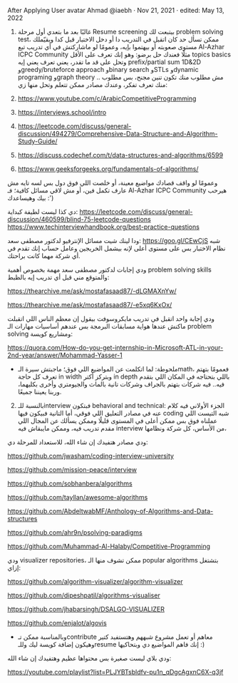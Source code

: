 After Applying
User avatar
Ahmad @iaebh · Nov 21, 2021 · edited: May 13, 2022
1. غالبًا بعد ما بتعدي أول مرحلة Resume screening بيتبعت لك problem solving test، ممكن تسأل حد كان اتقبل في التدريب دا أو دخل الاختبار قبل كدا ويقيّملك مستوى صعوبته أو بيهتموا بإيه، وعمومًا لو ماشاركتش في أي تدريب تبع Al-Azhar ICPC Community مثلًا فعندك حل برضو:
وهو إنك تعرف على الأقل topics basics وتحل على قد ما تقدر، يعني تعرف يعني إيه prefix/partial sum 1D&2D وgreedy/bruteforce approach وbinary search وSTLs وdynamic programing وgraph theory .. مش مطلوب منك تكون تنين مجنح، بس مطلوب منك تعرف تفكر، وعندك مصادر ممكن تتعلم وتحل منها زي:

 

1. https://www.youtube.com/c/ArabicCompetitiveProgramming 

 

2. https://interviews.school/intro

3. https://leetcode.com/discuss/general-discussion/494279/Comprehensive-Data-Structure-and-Algorithm-Study-Guide/

4. https://discuss.codechef.com/t/data-structures-and-algorithms/6599

5. https://www.geeksforgeeks.org/fundamentals-of-algorithms/

 

وعمومًا لو واقف قصادك مواضيع معينة، أو خلصت اللي فوق دول بس لسه تايه مش عارف تكمل فين، أو مش لاقي مسائل كافية؛ فـ Al-Azhar ICPC Community هيرحب بيك وهيساعدك :')

دي كذا ليست لطيفة كبداية:
https://leetcode.com/discuss/general-discussion/460599/blind-75-leetcode-questions
https://www.techinterviewhandbook.org/best-practice-questions


ودا لينك شيت مسائل الإنترفيو لدكتور مصطفى سعد: https://goo.gl/CEwCjS شبه نظام الاختبار بس على مستوى أعلى لإنه بيشمل الخريجين وعامل حساب إنك تقدم في أي شركة مهما كانت براحتك.

ودي إجابات لدكتور مصطفى سعد مهمة بخصوص أهمية problem solving skills والمتوقع مني قبل أي تدريب إيه بالظبط:

https://thearchive.me/ask/mostafasaad87/-dLGMAXnYw/

https://thearchive.me/ask/mostafasaad87/-e5xq6KxOx/

 

ودي إجابة واحد اتقبل في تدريب مايكروسوفت بيقول إن معظم الناس اللي اتقبلت ماكنش عندها هواية مسابقات البرمجة بس عندهم أساسيات مهارات الـ problem solving ومشاريع كويسة:

https://quora.com/How-do-you-get-internship-in-Microsoft-ATL-in-your-2nd-year/answer/Mohammad-Yasser-1

 

* ملحوطة:
لما اتكلمت عن المواضيع اللي فوق؛ ماجبتش سيرة الـmath، فعمومًا بتهتم تعرف كل حاجة in width وبتركز أكتر in depth باللي بتحتاجه في المكان اللي بتقدم فيه.. فيه شركات بتهتم بالجراف وشركات تانية بالماث والجيومتري وأخرى بكليهما، وربنا يعيننا جميعًا.

 

2. بالنسبة للـinterview فبتكون behavioral and technical:
الجزء الأولاني فيه كلام عنه في مصادر التعليق اللي فوقي، أما التانية فبيكون فيها coding شبه التيست اللي عملناه فوق بس ممكن أعلى في المستوى قليلًا وممكن يسألك عن المجال اللي مقدم تدريب فيه، وممكن مايبقاش فيه interview من الأساس، كل شركة ونظامها،

ودي مصادر هتفيدك إن شاء الله، للاستعداد للمرحلة دي:

https://github.com/jwasham/coding-interview-university

https://github.com/mission-peace/interview

https://github.com/sobhanbera/algorithms

https://github.com/tayllan/awesome-algorithms

https://github.com/AbdeltwabMF/Anthology-of-Algorithms-and-Data-structures

https://github.com/ahr9n/psolving-paradigms

https://github.com/Muhammad-Al-Halaby/Competitive-Programming

 

ودي visualizer repositories، ممكن تشوف منها الـ popular algorithms بتشتغل إزاي:

https://github.com/algorithm-visualizer/algorithm-visualizer

https://github.com/dipeshpatil/algorithms-visualiser

https://github.com/jhabarsingh/DSALGO-VISUALIZER

https://github.com/enjalot/algovis

* وبالمناسبة ممكن تـcontribute معاهم أو تعمل مشروع شبههم وهتستفيد كتير وهيكون إضافة كويسة ليك وللـresume إنك فاهم المواضيع دي وبتحاكيها :) 

 

ودي بلاي ليست صغيرة بس محتواها عظيم وهتفيدك إن شاء الله:

https://youtube.com/playlist?list=PLJYBTsbldfv-pu1n_qDgcAgxnC6X-q3jf